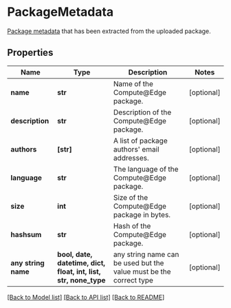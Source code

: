 # PackageMetadata

[Package metadata](#metadata-model) that has been extracted from the uploaded package. 

## Properties
Name | Type | Description | Notes
------------ | ------------- | ------------- | -------------
**name** | **str** | Name of the Compute@Edge package. | [optional] 
**description** | **str** | Description of the Compute@Edge package. | [optional] 
**authors** | **[str]** | A list of package authors&#39; email addresses. | [optional] 
**language** | **str** | The language of the Compute@Edge package. | [optional] 
**size** | **int** | Size of the Compute@Edge package in bytes. | [optional] 
**hashsum** | **str** | Hash of the Compute@Edge package. | [optional] 
**any string name** | **bool, date, datetime, dict, float, int, list, str, none_type** | any string name can be used but the value must be the correct type | [optional]

[[Back to Model list]](../README.md#documentation-for-models) [[Back to API list]](../README.md#documentation-for-api-endpoints) [[Back to README]](../README.md)


